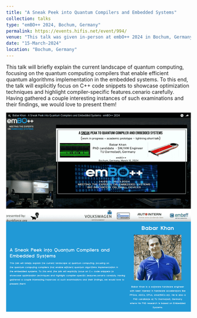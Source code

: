 ```yaml
---
title: "A Sneak Peek into Quantum Compilers and Embedded Systems"
collection: talks
type: "emBO++ 2024, Bochum, Germany"
permalink: https://events.hifis.net/event/994/
venue: "This talk was given in-person at embO++ 2024 in Bochum, Germany, on 15th March 2024"
date: "15-March-2024"
location: "Bochum, Germany"
---
```


This talk will briefly explain the current landscape of quantum computing, focusing on the quantum computing 
compilers that enable efficient quantum algorithms implementation in the embedded systems. To this end, the talk will 
explicitly focus on C++ code snippets to showcase optimization techniques and highlight compiler-specific features.cenario carefully. 
Having gathered a couple interesting instances of such examinations and their findings, we would love to present them!



![](/images/embo2024.png)

